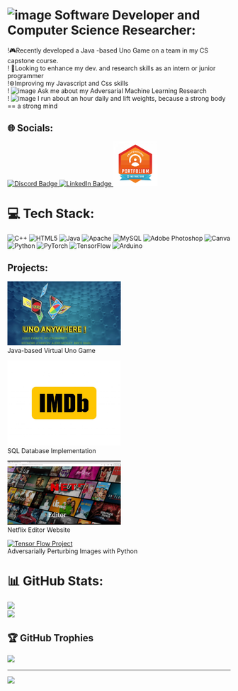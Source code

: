 # <img src="https://github.com/rojonbarnett/rojonbarnett/assets/77937166/5e81995a-ea70-4927-a905-0bcfe851b04a" width="50" height="50" alt="image" /> Software Developer and Computer Science    Researcher:

!🎮Recently developed a Java -based Uno Game on a team in my CS capstone course.<br>!
🔬Looking to enhance my dev. and research skills as an intern or junior programmer<br>!⚙️Improving my Javascript and Css skills<br> ! <img src="https://github.com/rojonbarnett/rojonbarnett/assets/77937166/bdea7b14-9d28-4faf-8903-5bc75a7d264c" width = "15" height = "15" alt = "image" />
Ask me about my Adversarial Machine Learning Research<br>! <img src = "https://github.com/rojonbarnett/rojonbarnett/assets/77937166/a88843da-f58b-4d9d-aad1-b0d76fcb8520" width = "15" height = "15" alt = image />
I run about an hour daily and lift weights, because a strong body == a strong mind


## 🌐 Socials:
<a href="https://discord.gg/RoJon#1435" title="Get my Discord">
  <img src="https://img.shields.io/badge/Discord-%237289DA.svg?logo=discord&logoColor=white" alt="Discord Badge">
</a>

<a href="https://linkedin.com/in/www.linkedin.com/in/rojonbarnett" title="View my LinkedIn">
  <img src="https://img.shields.io/badge/LinkedIn-%230077B5.svg?logo=linkedin&logoColor=white" alt="LinkedIn Badge">
</a>

<a href="https://portfolium.com/RoJonBarnett">
  <img src="https://github.com/rojonbarnett/rojonbarnett/blob/main/PortfoliumLogo.png" alt="Portfolium" title = "View my Portfolium Portfolio" width="100" height="100">
</a>



# 💻 Tech Stack:
![C++](https://img.shields.io/badge/c++-%2300599C.svg?style=for-the-badge&logo=c%2B%2B&logoColor=white) ![HTML5](https://img.shields.io/badge/html5-%23E34F26.svg?style=for-the-badge&logo=html5&logoColor=white) ![Java](https://img.shields.io/badge/java-%23ED8B00.svg?style=for-the-badge&logo=java&logoColor=white) ![Apache](https://img.shields.io/badge/apache-%23D42029.svg?style=for-the-badge&logo=apache&logoColor=white) ![MySQL](https://img.shields.io/badge/mysql-%2300f.svg?style=for-the-badge&logo=mysql&logoColor=white) ![Adobe Photoshop](https://img.shields.io/badge/adobephotoshop-%2331A8FF.svg?style=for-the-badge&logo=adobephotoshop&logoColor=white) ![Canva](https://img.shields.io/badge/Canva-%2300C4CC.svg?style=for-the-badge&logo=Canva&logoColor=white) ![Python](https://img.shields.io/badge/python-3670A0?style=for-the-badge&logo=python&logoColor=ffdd54) ![PyTorch](https://img.shields.io/badge/PyTorch-%23EE4C2C.svg?style=for-the-badge&logo=PyTorch&logoColor=white) ![TensorFlow](https://img.shields.io/badge/TensorFlow-%23FF6F00.svg?style=for-the-badge&logo=TensorFlow&logoColor=white) ![Arduino](https://img.shields.io/badge/-Arduino-00979D?style=for-the-badge&logo=Arduino&logoColor=white)

## Projects:
[<img src = "https://github.com/rojonbarnett/rojonbarnett/blob/main/UnoProjectPERFECT.gif" alt = "Uno Project" width = "256"/>](https://github.com/rojonbarnett/UnoAnywhere-VirtualUnoGame) <br/> Java-based Virtual Uno Game

[<img src = "https://github.com/rojonbarnett/rojonbarnett/blob/main/imdb%20logo.jpg" alt = "SQL IMDB Database" title = "Go to this repository" width = "256"/>](https://github.com/rojonbarnett/sqlDatabase) <br/>
SQL Database Implementation

[<img src = "https://github.com/rojonbarnett/rojonbarnett/blob/main/NetflixWebsiteLogo.gif" alt = "Netflix Editor Website" title = "Go to this repository" width = "256"/>](https://github.com/rojonbarnett/Netflix-Editor-Website)<br/>
Netflix Editor Website

[<img src = "https://miro.medium.com/v2/resize:fit:1400/1*SB-Fu_AySBggAAxq0Q2Wew.gif" alt = "Tensor Flow Project" title = "Go to this repository" width = "256"/>](https://github.com/rojonbarnett/Adversarial-Perturbations-in-Python)<br/>
Adversarially Perturbing Images with Python

# 📊 GitHub Stats:
![](https://github-readme-stats.vercel.app/api?username=rojonbarnett&theme=onedark&hide_border=false&include_all_commits=false&count_private=false)<br/>
![](https://github-readme-streak-stats.herokuapp.com/?user=rojonbarnett&theme=onedark&hide_border=false)<br/>


## 🏆 GitHub Trophies
![](https://github-profile-trophy.vercel.app/?username=rojonbarnett&theme=juicyfresh&no-frame=false&no-bg=true&margin-w=4)

---
[![](https://visitcount.itsvg.in/api?id=rojonbarnett&icon=0&color=0)](https://visitcount.itsvg.in)

<!-- Proudly created with GPRM ( https://gprm.itsvg.in ) -->
